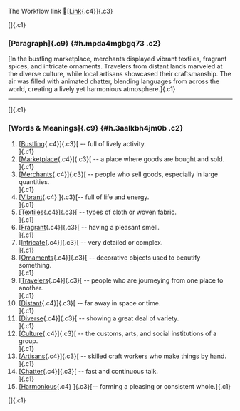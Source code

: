 The Workflow link
👏[[Link](https://www.google.com/url?q=http://www.google.com&sa=D&source=editors&ust=1758406643878892&usg=AOvVaw1Oo7QBNHyf6s1X7JQXwBSA){.c4}]{.c3}

[]{.c1}

### [Paragraph]{.c9} {#h.mpda4mgbgq73 .c2}

[In the bustling marketplace, merchants displayed vibrant textiles,
fragrant spices, and intricate ornaments. Travelers from distant lands
marveled at the diverse culture, while local artisans showcased their
craftsmanship. The air was filled with animated chatter, blending
languages from across the world, creating a lively yet harmonious
atmosphere.]{.c1}

------------------------------------------------------------------------

[]{.c1}

### [Words & Meanings]{.c9} {#h.3aalkbh4jm0b .c2}

1.  [[Bustling](https://www.google.com/url?q=http://www.google.com&sa=D&source=editors&ust=1758406643879656&usg=AOvVaw1yxOHqKErALyVkO3HS-je3){.c4}]{.c3}[ --
    full of lively activity.\
    ]{.c1}
2.  [[Marketplace](https://www.google.com/url?q=http://www.google.com&sa=D&source=editors&ust=1758406643879803&usg=AOvVaw2M5BG-eUjkSV6oomSxhGrY){.c4}]{.c3}[ --
    a place where goods are bought and sold.\
    ]{.c1}
3.  [[Merchants](https://www.google.com/url?q=http://www.google.com&sa=D&source=editors&ust=1758406643879947&usg=AOvVaw1UA4M46f2N8OZCImGemp2d){.c4}]{.c3}[ --
    people who sell goods, especially in large quantities.\
    ]{.c1}
4.  [[Vibrant](https://www.google.com/url?q=http://www.google.com&sa=D&source=editors&ust=1758406643880111&usg=AOvVaw1rcZ0YkxeJp1RlhPB64f9p){.c4}
    ]{.c3}[-- full of life and energy.\
    ]{.c1}
5.  [[Textiles](https://www.google.com/url?q=http://www.google.com&sa=D&source=editors&ust=1758406643880273&usg=AOvVaw0i0g6eWoWqsnNr4ELF4qbp){.c4}]{.c3}[ --
    types of cloth or woven fabric.\
    ]{.c1}
6.  [[Fragrant](https://www.google.com/url?q=http://www.google.com&sa=D&source=editors&ust=1758406643880459&usg=AOvVaw2AdQf6E9bN1ALkCTIt18r3){.c4}]{.c3}[ --
    having a pleasant smell.\
    ]{.c1}
7.  [[Intricate](https://www.google.com/url?q=http://www.google.com&sa=D&source=editors&ust=1758406643880630&usg=AOvVaw3uaQEmzNiojmN_F9P9yDkQ){.c4}]{.c3}[ --
    very detailed or complex.\
    ]{.c1}
8.  [[Ornaments](https://www.google.com/url?q=http://www.google.com&sa=D&source=editors&ust=1758406643880757&usg=AOvVaw1TNf8CMIukffKgCZZOauU2){.c4}]{.c3}[ --
    decorative objects used to beautify something.\
    ]{.c1}
9.  [[Travelers](https://www.google.com/url?q=http://www.google.com&sa=D&source=editors&ust=1758406643880965&usg=AOvVaw0je1Y-Fk3pSdc6KSD7IMqV){.c4}]{.c3}[ --
    people who are journeying from one place to another.\
    ]{.c1}
10. [[Distant](https://www.google.com/url?q=http://www.google.com&sa=D&source=editors&ust=1758406643881163&usg=AOvVaw2tMdNDRGgLYy8H39VGLHae){.c4}]{.c3}[ --
    far away in space or time.\
    ]{.c1}
11. [[Diverse](https://www.google.com/url?q=http://www.google.com&sa=D&source=editors&ust=1758406643881284&usg=AOvVaw2D0Rx0qNxcfNRyX9Oag1n-){.c4}]{.c3}[ --
    showing a great deal of variety.\
    ]{.c1}
12. [[Culture](https://www.google.com/url?q=http://www.google.com&sa=D&source=editors&ust=1758406643881405&usg=AOvVaw28TENGW9jVDi0iHJxzWVDd){.c4}]{.c3}[ --
    the customs, arts, and social institutions of a group.\
    ]{.c1}
13. [[Artisans](https://www.google.com/url?q=http://www.google.com&sa=D&source=editors&ust=1758406643881638&usg=AOvVaw1IYijWCTXhwa1c1uJm4LeM){.c4}]{.c3}[ --
    skilled craft workers who make things by hand.\
    ]{.c1}
14. [[Chatter](https://www.google.com/url?q=http://www.google.com&sa=D&source=editors&ust=1758406643881819&usg=AOvVaw2wVd6pQuMYscgDkCWV-MCE){.c4}]{.c3}[ --
    fast and continuous talk.\
    ]{.c1}
15. [[Harmonious](https://www.google.com/url?q=http://www.google.com&sa=D&source=editors&ust=1758406643881941&usg=AOvVaw1JLFsmYT1kybBucLu7MXkU){.c4}
    ]{.c3}[-- forming a pleasing or consistent whole.]{.c1}

[]{.c1}
